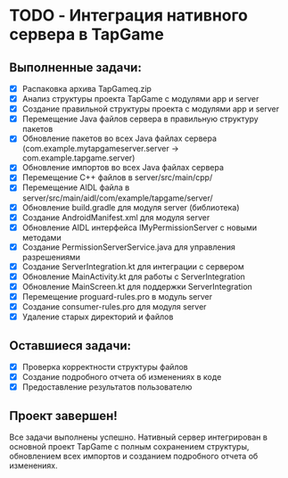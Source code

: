 # TODO - Интеграция нативного сервера в TapGame

## Выполненные задачи:
- [x] Распаковка архива TapGameq.zip
- [x] Анализ структуры проекта TapGame с модулями app и server
- [x] Создание правильной структуры проекта с модулями app и server
- [x] Перемещение Java файлов сервера в правильную структуру пакетов
- [x] Обновление пакетов во всех Java файлах сервера (com.example.mytapgameserver.server → com.example.tapgame.server)
- [x] Обновление импортов во всех Java файлах сервера
- [x] Перемещение C++ файлов в server/src/main/cpp/
- [x] Перемещение AIDL файла в server/src/main/aidl/com/example/tapgame/server/
- [x] Обновление build.gradle для модуля server (библиотека)
- [x] Создание AndroidManifest.xml для модуля server
- [x] Обновление AIDL интерфейса IMyPermissionServer с новыми методами
- [x] Создание PermissionServerService.java для управления разрешениями
- [x] Создание ServerIntegration.kt для интеграции с сервером
- [x] Обновление MainActivity.kt для работы с ServerIntegration
- [x] Обновление MainScreen.kt для поддержки ServerIntegration
- [x] Перемещение proguard-rules.pro в модуль server
- [x] Создание consumer-rules.pro для модуля server
- [x] Удаление старых директорий и файлов

## Оставшиеся задачи:
- [x] Проверка корректности структуры файлов
- [x] Создание подробного отчета об изменениях в коде
- [x] Предоставление результатов пользователю

## Проект завершен!
Все задачи выполнены успешно. Нативный сервер интегрирован в основной проект TapGame с полным сохранением структуры, обновлением всех импортов и созданием подробного отчета об изменениях.

